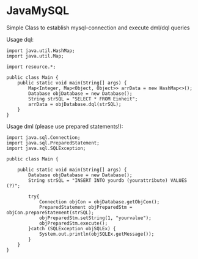 # JavaMySQL
Simple Class to establish mysql-connection and execute dml/dql queries

Usage dql:
```
import java.util.HashMap;
import java.util.Map;

import resource.*;

public class Main {
	public static void main(String[] args) {
		Map<Integer, Map<Object, Object>> arrData = new HashMap<>();
		Database objDatabase = new Database();
		String strSQL = "SELECT * FROM Einheit";
		arrData = objDatabase.dql(strSQL);
	}
}
```
Usage dml (please use prepared statements!):
```
import java.sql.Connection;
import java.sql.PreparedStatement;
import java.sql.SQLException;

public class Main {

	public static void main(String[] args) {
		Database objDatabase = new Database();
		String strSQL = "INSERT INTO yourdb (yourattribute) VALUES (?)";
	
		try{
			Connection objCon = objDatabase.getObjCon();
			PreparedStatement objPreparedStm = objCon.prepareStatement(strSQL);
			objPreparedStm.setString(1, "yourvalue");
			objPreparedStm.execute();
		}catch (SQLException objSQLEx) {
			System.out.println(objSQLEx.getMessage());
		}
	}
}
```

